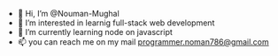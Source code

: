 - 👋 Hi, I’m @Nouman-Mughal
- 👀 I’m interested in learnig full-stack web development
- 🌱 I’m currently learning node on javascript
- 📫 you can reach me on my mail programmer.noman786@gmail.com

<!---
Nouman-Mughal/Nouman-Mughal is a ✨ special ✨ repository because its `README.md` (this file) appears on your GitHub profile.
You can click the Preview link to take a look at your changes.
--->
